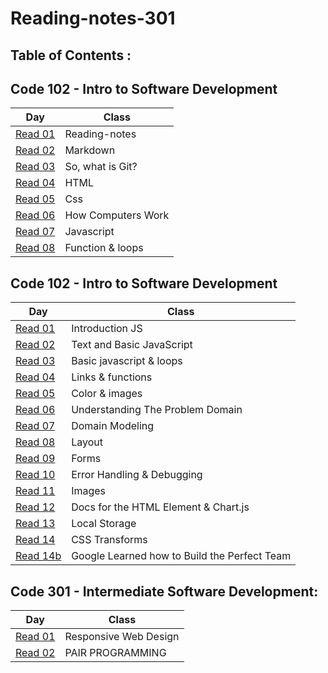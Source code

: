 # Reading-notes-301

## Table of Contents :

## Code 102 - Intro to Software Development

|Day                  |Class|
|---------------      |-----| 
|[Read 01](https://github.com/IbrahimAljabr/reading-notes/blob/main/Read:02.md)|Reading-notes|
|[Read 02](https://github.com/IbrahimAljabr/reading-notes/blob/main/Read:02.md)|Markdown|
|[Read 03](https://github.com/IbrahimAljabr/reading-notes/blob/main/Read:03.md)|So, what is Git?|
|[Read 04](https://github.com/IbrahimAljabr/reading-notes/blob/main/Read:04.md)|HTML|
|[Read 05](https://github.com/IbrahimAljabr/reading-notes/blob/main/Read:05.md)|Css|
|[Read 06](https://github.com/IbrahimAljabr/reading-notes/blob/main/Read:06b.md)|How Computers Work|
|[Read 07](https://github.com/IbrahimAljabr/reading-notes/blob/main/Read:07.md)|Javascript|
|[Read 08](https://github.com/IbrahimAljabr/reading-notes/blob/main/Read:08.md)|Function & loops|

## Code 102 - Intro to Software Development

|Day                  |Class|
|---------------      |-----| 
|[Read 01](https://github.com/IbrahimAljabr/reading-notes-201/blob/main/Read:%2001.md)|Introduction JS|
|[Read 02](https://github.com/IbrahimAljabr/reading-notes-201/blob/main/Read:%2002.md)|Text and Basic JavaScript|
|[Read 03](https://github.com/IbrahimAljabr/reading-notes-201/blob/main/Read:%2003.md)|Basic javascript & loops|
|[Read 04](https://github.com/IbrahimAljabr/reading-notes-201/blob/main/Read:%2004.md)|Links & functions|
|[Read 05](https://github.com/IbrahimAljabr/reading-notes-201/blob/main/Read:%2005.md)|Color & images|
|[Read 06](https://github.com/IbrahimAljabr/reading-notes-201/blob/main/Read:%2006.md)|Understanding The Problem Domain|
|[Read 07](https://github.com/IbrahimAljabr/reading-notes-201/blob/main/Read:%2007.md)|Domain Modeling|
|[Read 08](https://github.com/IbrahimAljabr/reading-notes-201/blob/main/Read:%2008.md)|Layout|
|[Read 09](https://github.com/IbrahimAljabr/reading-notes-201/blob/main/Read:%2009.md)|Forms|
|[Read 10](https://github.com/IbrahimAljabr/reading-notes-201/blob/main/Read:%2010.md)|Error Handling & Debugging|
|[Read 11](https://github.com/IbrahimAljabr/reading-notes-201/blob/main/Read:%2011.md)|Images|
|[Read 12](https://github.com/IbrahimAljabr/reading-notes-201/blob/main/Read:%2012.md)|Docs for the HTML Element & Chart.js|
|[Read 13](https://github.com/IbrahimAljabr/reading-notes-201/blob/main/Read:%2013.md)|Local Storage|
|[Read 14](https://github.com/IbrahimAljabr/reading-notes-201/blob/main/Read:%2014a.md)|CSS Transforms|
|[Read 14b](https://github.com/IbrahimAljabr/reading-notes-201/blob/main/Read:%2014bb.md)|Google Learned how to Build the Perfect Team|


## Code 301 - Intermediate Software Development:


|Day                  |Class|
|---------------      |-----| 
|[Read 01](https://ibrahimaljabr.github.io/Reading-notes-301/Read:01)|Responsive Web Design|
|[Read 02](https://ibrahimaljabr.github.io/Reading-notes-301/Read:02)|PAIR PROGRAMMING|

